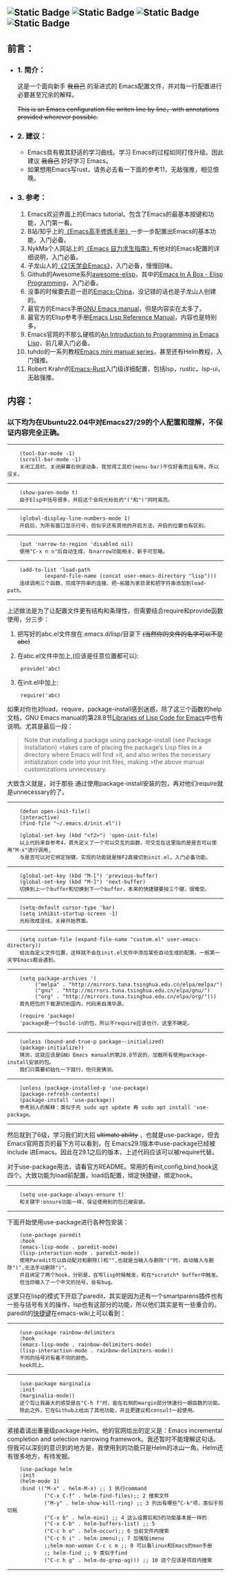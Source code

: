 ![Static Badge](https://img.shields.io/badge/Ubuntu-True-blue)
![Static Badge](https://img.shields.io/badge/Windows-Testing-red)
![Static Badge](https://img.shields.io/badge/Language-Emacs_Lisp-purple)
![Static Badge](https://img.shields.io/badge/For-Novice-brown)
---
## 前言：
+ ### 1. 简介：
    这是一个面向新手 ~~我自己~~ 的渐进式的 Emacs配置文件，并对每一行配置进行必要甚至冗余的解释。

    ~~This is an Emacs configuration file writen line by line，with annotations provided wherever possible.~~
+ ### 2. 建议：
    + Emacs具有极其舒适的学习曲线。学习 Emacs的过程如同打怪升级。因此建议 ~~我自己~~ 好好学习 Emacs。
    + 如果想用Emacs写rust，请务必去看一下面的参考11，无敌强推，相见恨晚。

+ ### 3. 参考：
    1. Emacs欢迎界面上的Emacs tutorial。包含了Emacs的最基本按键和功能，入门第一看。
    2. B站/知乎上的[《Emacs高手修炼手册》][1]一步一步配置出Emacs的基本功能，入门必备。
    3. NykMa个人网站上的[《Emacs 自力求生指南》][2]有他对的Emacs配置的详细说明，入门必备。
    4. 子龙山人的[《21天学会Emacs》][3]，入门必备，慢慢回味。
    5. Github的Awesome系列[awesome-elisp][5]，其中的[Emacs In A Box - Elisp Programming][6]，入门必备。
    6. 没事的时候要去逛一逛的[Emacs-China][4]，没记错的话也是子龙山人创建的。
    7. 最官方的Emacs手册[GNU Emacs manual][7]，但是内容实在太多了。
    8. 最官方的Elisp参考手册[Emacs Lisp Reference Manual][8]，内容也是特别多。
    9. Emacs官网的不那么硬核的[An Introduction to Programming in Emacs Lisp][9]，前几章入门必备。
    10. tuhdo的一系列教程[Emacs mini manual series][11]，甚至还有Helm教程，入门强推。
    11. Robert Krahn的[Emacs-Rust][12]入门级详细配置，包括lsp，rustic，lsp-ui，无敌强推。


## 内容：

### 以下均为在Ubuntu22.04中对Emacs27/29的个人配置和理解，不保证内容完全正确。
---

        (tool-bar-mode -1)
        (scroll-bar-mode -1)
        关闭工具栏、关闭屏幕右侧滚动条，我觉得工具栏(menu-bar)不仅好看而且有用，所以没关。
        
---
        (show-paren-mode t)
        由于Elsp中括号很多，开启这个会将光标处的"("和")"同时高亮。
---
        (global-display-line-numbers-mode 1)
        开启后，为所有窗口显示行号，但似乎还有其他的开启方法，开启的位置也有区别。
---
        (put 'narrow-to-region 'disabled nil)
        使用"C-x n n"后自动生成，与narrow功能相关，新手可忽略。
---
        (add-to-list 'load-path
                (expand-file-name (concat user-emacs-directory "lisp")))
        连续调用三个函数，完成字符串的连接、把~拓展为家目录和把字符串添加到load-path。
---
上述做法是为了让配置文件更有结构和条理性，但需要结合require和provide函数使用，分三步：
  1. 把写好的abc.el文件放在.emacs.d/lisp/目录下 ~~(当然你的文件的名字可以不是abc)~~
  2. 在abc.el文件中加上,(应该是任意位置都可以):
          
          provide('abc)

  3. 在init.el中加上:
          
          require('abc)
如果对你也对load，require，package-install感到迷惑，除了这三个函数的help文档，GNU Emacs manual的第28.8节[Libraries of Lisp Code for Emacs][10]中也有说明。尤其是最后一段：

>Note that installing a package using package-install (see Package Installation) >takes care of placing the package’s Lisp files in a directory where Emacs will find >it, and also writes the necessary initialization code into your init files, making >the above manual customizations unnecessary.

大致含义就是，对于那些  通过使用package-install安装的包，再对他们require就是unnecessary的了。

---
        (defun open-init-file()
        (interactive)
        (find-file "~/.emacs.d/init.el"))

        (global-set-key (kbd "<f2>") 'open-init-file)
        以上代码来自参考4，首先定义了一个可以交互的函数，可交互在这里指的是是否可以使用"M-x"进行调用,
        与是否可以对它绑定按键。实现的功能就是按F2直接切到init.el，入门必备功能。
---
        (global-set-key (kbd "M-[") 'previous-buffer)
        (global-set-key (kbd "M-]") 'next-buffer)
        切换到上一个buffer和切换到下一个buffer，本来的快捷键要按三个键，很难受。
---

        (setq-default cursor-type 'bar)
        (setq inhibit-startup-screen -1)
        光标改成竖线，关掉开始界面。
---
        (setq custom-file (expand-file-name "custom.el" user-emacs-directory))
        给出自定义文件位置，这样就不会在init.el文件中添加某些自动生成的配置。一般第一天学Emacs都会遇到。
---

        (setq package-archives '(
			 ("melpa" . "http://mirrors.tuna.tsinghua.edu.cn/elpa/melpa/")
			 ("gnu" . "http://mirrors.tuna.tsinghua.edu.cn/elpa/gnu/")
			 ("org" . "http://mirrors.tuna.tsinghua.edu.cn/elpa/org/")))
        首先把包的下载源切到国内，代码来自清华源。

        (require 'package)
        'package是一个build-in的包，所以不require应该也行，这里不确定。

---
        (unless (bound-and-true-p package--initialized)
        (package-initialize))
        猜测，这就应该是GNU Emacs manual的第28.8节说的，加载所有使用package-install安装的包。
        我们只需要初始化一下就行，但只是猜测。

---
        (unless (package-installed-p 'use-package)
        (package-refresh-contents)
        (package-install 'use-package))
        参考别人的解释：类似于先 sudo apt update 再 sudo apt install 'use-package。
---

然后就到了6级，学习我们的大招 ~~ultimate ability~~ ，也就是use-package，但去 Emacs官网首页的最下方可以看到，在 Emacs29.1版本中use-package已经被include 进Emacs。因此在29.1之后的版本，上述代码应该可以被require代替。

对于use-package用法，请看官方README。常用的有init,config,bind,hook这四个。大致功能为load前配置，load后配置，绑定快捷键，绑定hook。

---

        (setq use-package-always-ensure t)
        和关键字:ensure功能一样，保证使用到的包已被安装。
---
下面开始使用use-package进行各种包安装：

        (use-package paredit
        :hook
        (emacs-lisp-mode . paredit-mode)
        (lisp-interaction-mode . paredit-mode))
        使用Paredit可以自动配对和删除()和"",也就是当输入与删除"("时，自动输入与删除")",无法手动删除")"。
        并且绑定了两个hook，分别是，在写lisp时候触发，和在*scratch* buffer中触发。
        但当你输入了一个中文的括号，会有bug。

这里只在lisp的模式下开启了paredit，其实是因为还有一个smartparens插件也有一些与括号有关的操作，lsp也有这部分的功能，所以他们其实是有一些重合的。paredit的[快捷键][13]在emacs-wiki上可以看到：

---
        (use-package rainbow-delimiters
        :hook
        (emacs-lisp-mode . rainbow-delimiters-mode)
        (lisp-interaction-mode . rainbow-delimiters-mode))
        不同的括号对有着不同的颜色。
        hook同上。
---
        (use-package marginalia
        :init
        (marginalia-mode))
        这个包让我最大的感受是在"C-h f"时，能在右侧的margin部分快速扫一眼函数的功能。
        除此之外，它在Github上给出了其他功能，并且更建议和consult一起使用。
---
紧接着请出重量级package:Helm。他的官网给出的定义是：Emacs incremental completion and selection narrowing framework。我还暂时不能理解这句话。但我可以深刻的意识到的地方是，我使用到的功能只是Helm的冰山一角。Helm还有很多地方，有待发掘。

        (use-package helm
        :init
        (helm-mode 1)
        :bind (("M-x" . helm-M-x) ;; 1 执行command
                ("C-x C-f" . helm-find-files);; 2 搜索文件
                ("M-y" . helm-show-kill-ring) ;; 3 列出有哪些“C-k"项，类似于剪切板
                ("C-x b" . helm-mini) ;; 4 这么设置后和5的功能基本是一样的
                ("C-x C-b" . helm-buffers-list) ;; 5 
                ("C-c h o" . helm-occur);; 6 当前文件内搜索
                ("C-c h i" . helm-imenu);; 7 加强版imenu
                ;;helm-man-woman C-c c m ;; 8 可以看linux和Emacs的man手册
                ;; helm-find ;; 9 类似于find
                ("C-c h g" . helm-do-grep-ag))) ;; 10 这个应该是项目内搜索
        
<!-- helm-buffers-list 类似于 “C-x 
helm-occur 当前文件搜索 -->






---
[1]:https://zhuanlan.zhihu.com/p/341512250
[2]:https://nyk.ma/posts/emacs-write-your-own/
[3]:https://space.bilibili.com/292659700?spm_id_from=333.337.search-card.all.click
[4]:https://emacs-china.org/
[5]:https://github.com/p3r7/awesome-elisp
[6]:https://caiorss.github.io/Emacs-Elisp-Programming/Elisp_Programming.html#sec-1-1
[7]:https://www.gnu.org/software/emacs/manual/html_node/emacs/index.html
[8]:https://www.gnu.org/software/emacs/manual/html_node/elisp/index.html
[9]:https://www.gnu.org/software/emacs/manual/html_node/eintr/index.html
[10]:https://www.gnu.org/software/emacs/manual/html_node/emacs/Lisp-Libraries.html
[11]:https://tuhdo.github.io/index.html
[12]:https://robert.kra.hn/posts/rust-emacs-setup/#inline-errors
[13]:https://www.emacswiki.org/emacs/PareditCheatsheet